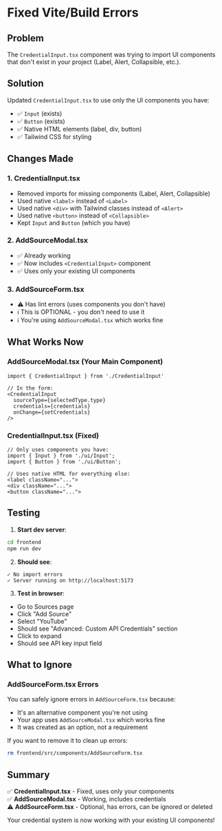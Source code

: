 # Fixed Vite/Build Errors

## Problem
The `CredentialInput.tsx` component was trying to import UI components that don't exist in your project (Label, Alert, Collapsible, etc.).

## Solution
Updated `CredentialInput.tsx` to use only the UI components you have:
- ✅ `Input` (exists)
- ✅ `Button` (exists)
- ✅ Native HTML elements (label, div, button)
- ✅ Tailwind CSS for styling

## Changes Made

### 1. CredentialInput.tsx
- Removed imports for missing components (Label, Alert, Collapsible)
- Used native `<label>` instead of `<Label>`
- Used native `<div>` with Tailwind classes instead of `<Alert>`
- Used native `<button>` instead of `<Collapsible>`
- Kept `Input` and `Button` (which you have)

### 2. AddSourceModal.tsx
- ✅ Already working
- ✅ Now includes `<CredentialInput>` component
- ✅ Uses only your existing UI components

### 3. AddSourceForm.tsx
- ⚠️ Has lint errors (uses components you don't have)
- ℹ️ This is OPTIONAL - you don't need to use it
- ℹ️ You're using `AddSourceModal.tsx` which works fine

## What Works Now

### AddSourceModal.tsx (Your Main Component)
```tsx
import { CredentialInput } from './CredentialInput'

// In the form:
<CredentialInput
  sourceType={selectedType.type}
  credentials={credentials}
  onChange={setCredentials}
/>
```

### CredentialInput.tsx (Fixed)
```tsx
// Only uses components you have:
import { Input } from './ui/Input';
import { Button } from './ui/Button';

// Uses native HTML for everything else:
<label className="...">
<div className="...">
<button className="...">
```

## Testing

1. **Start dev server**:
```bash
cd frontend
npm run dev
```

2. **Should see**:
```
✓ No import errors
✓ Server running on http://localhost:5173
```

3. **Test in browser**:
- Go to Sources page
- Click "Add Source"
- Select "YouTube"
- Should see "Advanced: Custom API Credentials" section
- Click to expand
- Should see API key input field

## What to Ignore

### AddSourceForm.tsx Errors
You can safely ignore errors in `AddSourceForm.tsx` because:
- It's an alternative component you're not using
- Your app uses `AddSourceModal.tsx` which works fine
- It was created as an option, not a requirement

If you want to remove it to clean up errors:
```bash
rm frontend/src/components/AddSourceForm.tsx
```

## Summary

✅ **CredentialInput.tsx** - Fixed, uses only your components  
✅ **AddSourceModal.tsx** - Working, includes credentials  
⚠️ **AddSourceForm.tsx** - Optional, has errors, can be ignored or deleted  

Your credential system is now working with your existing UI components!

